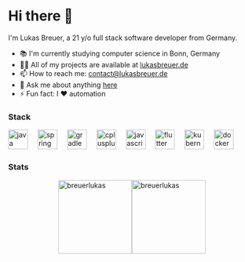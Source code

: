 # Hi there 👋

I'm Lukas Breuer, a 21 y/o full stack software developer from Germany.

- 📚 I'm currently studying computer science in Bonn, Germany
- 👨‍💻 All of my projects are available at <a href="https://lukasbreuer.de/">lukasbreuer.de</a>
- 📫 How to reach me: contact@lukasbreuer.de
- 💬 Ask me about anything <a href="https://github.com/breuerlukas/breuerlukas/issues">here</a>
- ⚡ Fun fact: I ❤️ automation

### Stack

<div align="left">
  <img src="https://cdn.jsdelivr.net/gh/devicons/devicon/icons/java/java-original.svg" height="40" alt="java logo"  />
  <img width="12" />
  <img src="https://cdn.simpleicons.org/spring/6DB33F" height="40" alt="spring logo"  />
  <img width="12" />
  <img src="https://cdn.jsdelivr.net/gh/devicons/devicon/icons/gradle/gradle-original.svg" height="40" alt="gradle logo"  />
  <img width="12" />
  <img src="https://cdn.jsdelivr.net/gh/devicons/devicon/icons/cplusplus/cplusplus-original.svg" height="40" alt="cplusplus logo"  />
  <img width="12" />
  <img src="https://skillicons.dev/icons?i=js" height="40" alt="javascript logo"  />
  <img width="12" />
  <img src="https://cdn.jsdelivr.net/gh/devicons/devicon/icons/flutter/flutter-original.svg" height="40" alt="flutter logo"  />
  <img width="12" />
  <img src="https://skillicons.dev/icons?i=kubernetes" height="40" alt="kubernetes logo"  />
  <img width="12" />
  <img src="https://cdn.jsdelivr.net/gh/devicons/devicon/icons/docker/docker-original.svg" height="40" alt="docker logo"  />
</div>

### Stats

<div align="start" style="display: flex; justify-content: center; align-items: center;">
  <img src="https://github-readme-streak-stats.herokuapp.com/?user=breuerlukas&" alt="breuerlukas" height="150" />
  <img src="https://github-readme-stats.vercel.app/api/top-langs?username=breuerlukas&show_icons=true&locale=en&layout=compact" alt="breuerlukas" height="150" />
</div>
